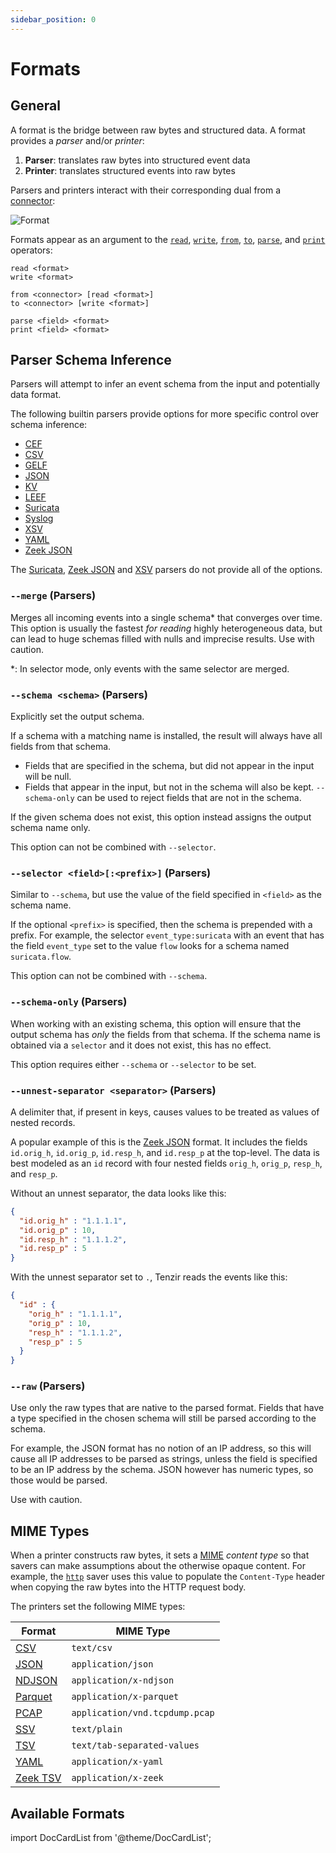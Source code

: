 ```yaml
---
sidebar_position: 0
---
```


# Formats

## General

A format is the bridge between raw bytes and structured data. A format provides
a *parser* and/or *printer*:

1. **Parser**: translates raw bytes into structured event data
2. **Printer**: translates structured events into raw bytes

Parsers and printers interact with their corresponding dual from a
[connector](connectors):

![Format](formats/format.excalidraw.svg)

Formats appear as an argument to the [`read`](operators/read.md),
[`write`](operators/write.md), [`from`](operators/from.md),
[`to`](operators/to.md), [`parse`](operators/parse.md), and
[`print`](operators/print.md) operators:

```
read <format>
write <format>

from <connector> [read <format>]
to <connector> [write <format>]

parse <field> <format>
print <field> <format>
```

## Parser Schema Inference

Parsers will attempt to infer an event schema from the input and potentially
data format.

The following builtin parsers provide options for more specific control over schema inference:

- [CEF](formats/cef.md)
- [CSV](formats/csv.md)
- [GELF](formats/gelf.md)
- [JSON](formats/json.md)
- [KV](formats/kv.md)
- [LEEF](formats/leef.md)
- [Suricata](formats/suricata.md)
- [Syslog](formats/syslog.md)
- [XSV](formats/xsv.md)
- [YAML](formats/json.md)
- [Zeek JSON](formats/zeek-json.md)

The [Suricata](formats/suricata.md), [Zeek JSON](formats/zeek-json.md) and
[XSV](formats/xsv.md) parsers do not provide all of the options.

### `--merge` (Parsers)

Merges all incoming events into a single schema\* that converges over time. This
option is usually the fastest *for reading* highly heterogeneous data, but can lead
to huge schemas filled with nulls and imprecise results. Use with caution.

\*: In selector mode, only events with the same selector are merged.

### `--schema <schema>` (Parsers)

Explicitly set the output schema.

If a schema with a matching name is installed, the result will always have
all fields from that schema.
* Fields that are specified in the schema, but did not appear in the input will be null.
* Fields that appear in the input, but not in the schema will also be kept. `--schema-only`
can be used to reject fields that are not in the schema.

If the given schema does not exist, this option instead assigns the output schema name only.

This option can not be combined with `--selector`.

### `--selector <field>[:<prefix>]` (Parsers)

Similar to `--schema`, but use the value of the field specified in `<field>`
as the schema name.

If the optional `<prefix>` is specified, then the schema is prepended with a
prefix. For example, the selector `event_type:suricata` with an event that has
the field `event_type` set to the value `flow` looks for a schema named
`suricata.flow`.

This option can not be combined with `--schema`.

### `--schema-only` (Parsers)

When working with an existing schema, this option will ensure that the output
schema has *only* the fields from that schema. If the schema name is obtained via a `selector`
and it does not exist, this has no effect.

This option requires either `--schema` or `--selector` to be set.

### `--unnest-separator <separator>` (Parsers)

A delimiter that, if present in keys, causes values to be treated as values of
nested records.

A popular example of this is the [Zeek JSON](formats/zeek-json.md) format. It includes
the fields `id.orig_h`, `id.orig_p`, `id.resp_h`, and `id.resp_p` at the
top-level. The data is best modeled as an `id` record with four nested fields
`orig_h`, `orig_p`, `resp_h`, and `resp_p`.

Without an unnest separator, the data looks like this:

```json
{
  "id.orig_h" : "1.1.1.1",
  "id.orig_p" : 10,
  "id.resp_h" : "1.1.1.2",
  "id.resp_p" : 5
}
```

With the unnest separator set to `.`, Tenzir reads the events like this:

```json
{
  "id" : {
    "orig_h" : "1.1.1.1",
    "orig_p" : 10,
    "resp_h" : "1.1.1.2",
    "resp_p" : 5
  }
}
```

### `--raw` (Parsers)

Use only the raw types that are native to the parsed format. Fields that have a type
specified in the chosen schema will still be parsed according to the schema.

For example, the JSON format has no notion of an IP address, so this will cause all IP addresses
to be parsed as strings, unless the field is specified to be an IP address by the schema.
JSON however has numeric types, so those would be parsed.

Use with caution.

## MIME Types

When a printer constructs raw bytes, it sets a
[MIME](https://en.wikipedia.org/wiki/Media_type) *content type* so that savers
can make assumptions about the otherwise opaque content. For example, the
[`http`](connectors/http.md) saver uses this value to populate the
`Content-Type` header when copying the raw bytes into the HTTP request body.

The printers set the following MIME types:

| Format                          | MIME Type                        |
|---------------------------------|----------------------------------|
| [CSV](formats/csv.md)           | `text/csv`                       |
| [JSON](formats/json.md)         | `application/json`               |
| [NDJSON](formats/json.md)       | `application/x-ndjson`           |
| [Parquet](formats/parquet.md)   | `application/x-parquet`          |
| [PCAP](formats/pcap.md)         | `application/vnd.tcpdump.pcap`   |
| [SSV](formats/ssv.md)           | `text/plain`                     |
| [TSV](formats/tsv.md)           | `text/tab-separated-values`      |
| [YAML](formats/yaml.md)         | `application/x-yaml`             |
| [Zeek TSV](formats/zeek-tsv.md) | `application/x-zeek`             |

## Available Formats

import DocCardList from '@theme/DocCardList';

<DocCardList />
